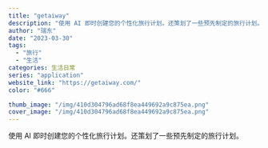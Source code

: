 ```yaml
---
title: "getaiway"
description: "使用 AI 即时创建您的个性化旅行计划。还策划了一些预先制定的旅行计划。 "
author: "瑞东"
date: "2023-03-30"
tags:
  - "旅行"
  - "生活"
categories: 生活日常
series: "application"
website_link: "https://getaiway.com/"
color: "#666"

thumb_image: "/img/410d304796ad68f8ea449692a9c875ea.png"
cover_image: "/img/410d304796ad68f8ea449692a9c875ea.png"
---
```


使用 AI 即时创建您的个性化旅行计划。还策划了一些预先制定的旅行计划。 